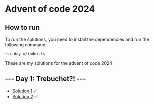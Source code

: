 # Advent of code 2024

## How to run

To run the solutions, you need to install the dependencies and run the following command:

```
tsx day-x/index.ts
```

These are my solutions for the advent of code 2024

## --- Day 1: Trebuchet?! ---

- [Solution 1](/day-1/part-1/trebuchet-1.ts) ✅
- [Solution 2](/day-1/part-2/trebuchet-2.ts) ✅
